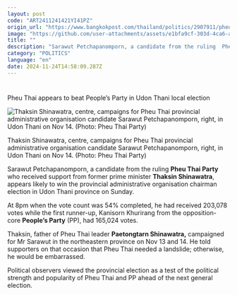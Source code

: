 ```yaml
---
layout: post
code: "ART2411241421YI41PZ"
origin_url: "https://www.bangkokpost.com/thailand/politics/2907911/pheu-thai-appears-to-win-local-election-over-peoples-party-in-udon-thani"
image: "https://github.com/user-attachments/assets/e1bfa9cf-303d-4ca6-a10d-31637f4608c9"
title: ""
description: "Sarawut Petchapanomporn, a candidate from the ruling  Pheu Thai Party  who received support from former prime minister  Thaksin Shinwatra , appears likely to win the provincial administrative organisation chairman election in Udon Thani province on Sunday."
category: "POLITICS"
language: "en"
date: 2024-11-24T14:58:09.287Z
---
```


# 

Pheu Thai appears to beat People’s Party in Udon Thani local election

![Thaksin Shinawatra, centre, campaigns for Pheu Thai provincial administrative organisation candidate Sarawut Petchapanomporn, right, in Udon Thani on Nov 14. (Photo: Pheu Thai Party)](https://github.com/user-attachments/assets/6d54ceff-3743-41da-8f32-0ea911e8f0d4)

Thaksin Shinawatra, centre, campaigns for Pheu Thai provincial administrative organisation candidate Sarawut Petchapanomporn, right, in Udon Thani on Nov 14. (Photo: Pheu Thai Party)

Sarawut Petchapanomporn, a candidate from the ruling **Pheu Thai Party** who received support from former prime minister **Thaksin Shinawatra**, appears likely to win the provincial administrative organisation chairman election in Udon Thani province on Sunday.

At 8pm when the vote count was 54% completed, he had received 203,078 votes while the first runner-up, Kanisorn Khurirang from the opposition-core **People’s Party** (PP), had 165,024 votes.

Thaksin, father of Pheu Thai leader **Paetongtarn Shinawatra,** campaigned for Mr Sarawut in the northeastern province on Nov 13 and 14. He told supporters on that occasion that Pheu Thai needed a landslide; otherwise, he would be embarrassed.

Political observers viewed the provincial election as a test of the political strength and popularity of Pheu Thai and PP ahead of the next general election.